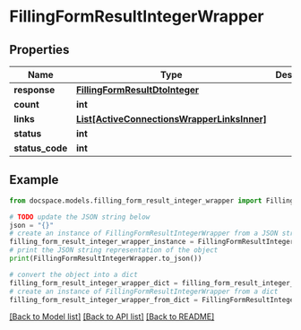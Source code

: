 # FillingFormResultIntegerWrapper


## Properties

Name | Type | Description | Notes
------------ | ------------- | ------------- | -------------
**response** | [**FillingFormResultDtoInteger**](FillingFormResultDtoInteger.md) |  | [optional] 
**count** | **int** |  | [optional] 
**links** | [**List[ActiveConnectionsWrapperLinksInner]**](ActiveConnectionsWrapperLinksInner.md) |  | [optional] 
**status** | **int** |  | [optional] 
**status_code** | **int** |  | [optional] 

## Example

```python
from docspace.models.filling_form_result_integer_wrapper import FillingFormResultIntegerWrapper

# TODO update the JSON string below
json = "{}"
# create an instance of FillingFormResultIntegerWrapper from a JSON string
filling_form_result_integer_wrapper_instance = FillingFormResultIntegerWrapper.from_json(json)
# print the JSON string representation of the object
print(FillingFormResultIntegerWrapper.to_json())

# convert the object into a dict
filling_form_result_integer_wrapper_dict = filling_form_result_integer_wrapper_instance.to_dict()
# create an instance of FillingFormResultIntegerWrapper from a dict
filling_form_result_integer_wrapper_from_dict = FillingFormResultIntegerWrapper.from_dict(filling_form_result_integer_wrapper_dict)
```
[[Back to Model list]](../README.md#documentation-for-models) [[Back to API list]](../README.md#documentation-for-api-endpoints) [[Back to README]](../README.md)


